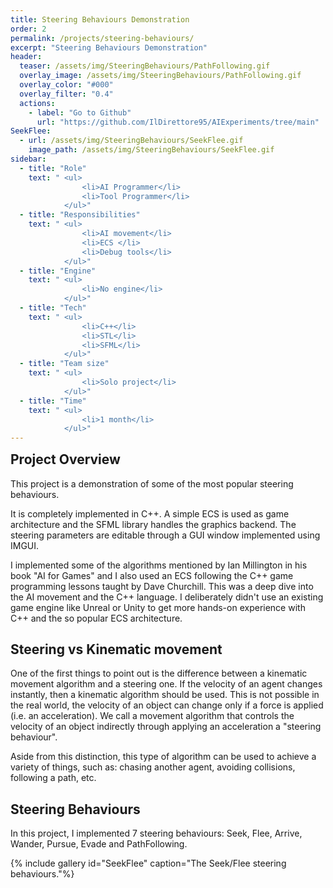 ```yaml
---
title: Steering Behaviours Demonstration
order: 2
permalink: /projects/steering-behaviours/
excerpt: "Steering Behaviours Demonstration"
header:
  teaser: /assets/img/SteeringBehaviours/PathFollowing.gif
  overlay_image: /assets/img/SteeringBehaviours/PathFollowing.gif
  overlay_color: "#000"
  overlay_filter: "0.4"
  actions:
    - label: "Go to Github"
      url: "https://github.com/IlDirettore95/AIExperiments/tree/main"
SeekFlee:
  - url: /assets/img/SteeringBehaviours/SeekFlee.gif
    image_path: /assets/img/SteeringBehaviours/SeekFlee.gif
sidebar:
  - title: "Role"
    text: " <ul>
                <li>AI Programmer</li>
                <li>Tool Programmer</li>
            </ul>"
  - title: "Responsibilities"
    text: " <ul>
                <li>AI movement</li>
                <li>ECS </li>
                <li>Debug tools</li>
            </ul>"
  - title: "Engine"
    text: " <ul>
                <li>No engine</li>
            </ul>"
  - title: "Tech"
    text: " <ul>
                <li>C++</li>
                <li>STL</li>
                <li>SFML</li> 
            </ul>"
  - title: "Team size"
    text: " <ul>
                <li>Solo project</li>
            </ul>"
  - title: "Time"
    text: " <ul>
                <li>1 month</li>
            </ul>"
---
```


[//]: # "DI CHE PROGETTO SI TRATTA"

<h2 id="main_goals" class="" style="margin-top: 0em">Project Overview</h2>

This project is a demonstration of some of the most popular steering behaviours.

It is completely implemented in C++. A simple ECS is used as game architecture and the SFML library handles the graphics backend.
The steering parameters are editable through a GUI window implemented using IMGUI.

I implemented some of the algorithms mentioned by Ian Millington in his book "AI for Games" and I also used an ECS following the C++ game programming lessons taught by Dave Churchill.
This was a deep dive into the AI movement and the C++ language. I deliberately didn't use an existing game engine like Unreal or Unity to get more hands-on experience with C++ and the so popular ECS architecture.

## Steering vs Kinematic movement
One of the first things to point out is the difference between a kinematic movement algorithm and a steering one.
If the velocity of an agent changes instantly, then a kinematic algorithm should be used. This is not possible in the real world, the velocity of an object can change only if a force is applied (i.e. an acceleration). 
We call a movement algorithm that controls the velocity of an object indirectly through applying an acceleration a "steering behaviour".

Aside from this distinction, this type of algorithm can be used to achieve a variety of things, such as: chasing another agent, avoiding collisions, following a path, etc.

## Steering Behaviours
In this project, I implemented 7 steering behaviours: Seek, Flee, Arrive, Wander, Pursue, Evade and PathFollowing.

{% include gallery id="SeekFlee" caption="The Seek/Flee steering behaviours."%}